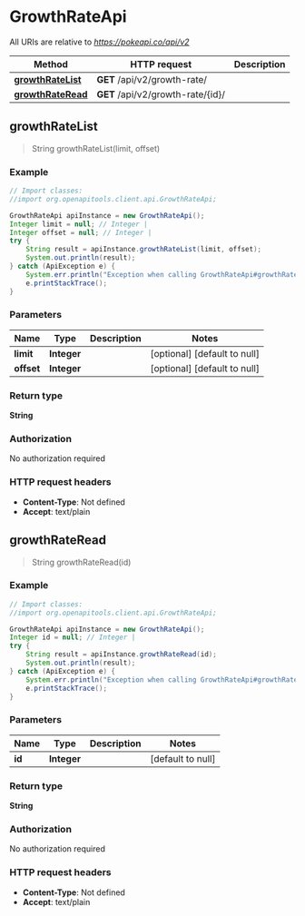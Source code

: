 # GrowthRateApi

All URIs are relative to *https://pokeapi.co/api/v2*

Method | HTTP request | Description
------------- | ------------- | -------------
[**growthRateList**](GrowthRateApi.md#growthRateList) | **GET** /api/v2/growth-rate/ | 
[**growthRateRead**](GrowthRateApi.md#growthRateRead) | **GET** /api/v2/growth-rate/{id}/ | 



## growthRateList

> String growthRateList(limit, offset)



### Example

```java
// Import classes:
//import org.openapitools.client.api.GrowthRateApi;

GrowthRateApi apiInstance = new GrowthRateApi();
Integer limit = null; // Integer | 
Integer offset = null; // Integer | 
try {
    String result = apiInstance.growthRateList(limit, offset);
    System.out.println(result);
} catch (ApiException e) {
    System.err.println("Exception when calling GrowthRateApi#growthRateList");
    e.printStackTrace();
}
```

### Parameters


Name | Type | Description  | Notes
------------- | ------------- | ------------- | -------------
 **limit** | **Integer**|  | [optional] [default to null]
 **offset** | **Integer**|  | [optional] [default to null]

### Return type

**String**

### Authorization

No authorization required

### HTTP request headers

- **Content-Type**: Not defined
- **Accept**: text/plain


## growthRateRead

> String growthRateRead(id)



### Example

```java
// Import classes:
//import org.openapitools.client.api.GrowthRateApi;

GrowthRateApi apiInstance = new GrowthRateApi();
Integer id = null; // Integer | 
try {
    String result = apiInstance.growthRateRead(id);
    System.out.println(result);
} catch (ApiException e) {
    System.err.println("Exception when calling GrowthRateApi#growthRateRead");
    e.printStackTrace();
}
```

### Parameters


Name | Type | Description  | Notes
------------- | ------------- | ------------- | -------------
 **id** | **Integer**|  | [default to null]

### Return type

**String**

### Authorization

No authorization required

### HTTP request headers

- **Content-Type**: Not defined
- **Accept**: text/plain

